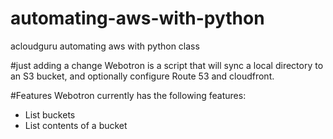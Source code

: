# automating-aws-with-python
acloudguru automating aws with python class

#just adding a change
Webotron is a script that will sync a local directory to an S3 bucket, and optionally configure Route 53 and cloudfront.

#Features
Webotron currently has the following features:
- List buckets
- List contents of a bucket
